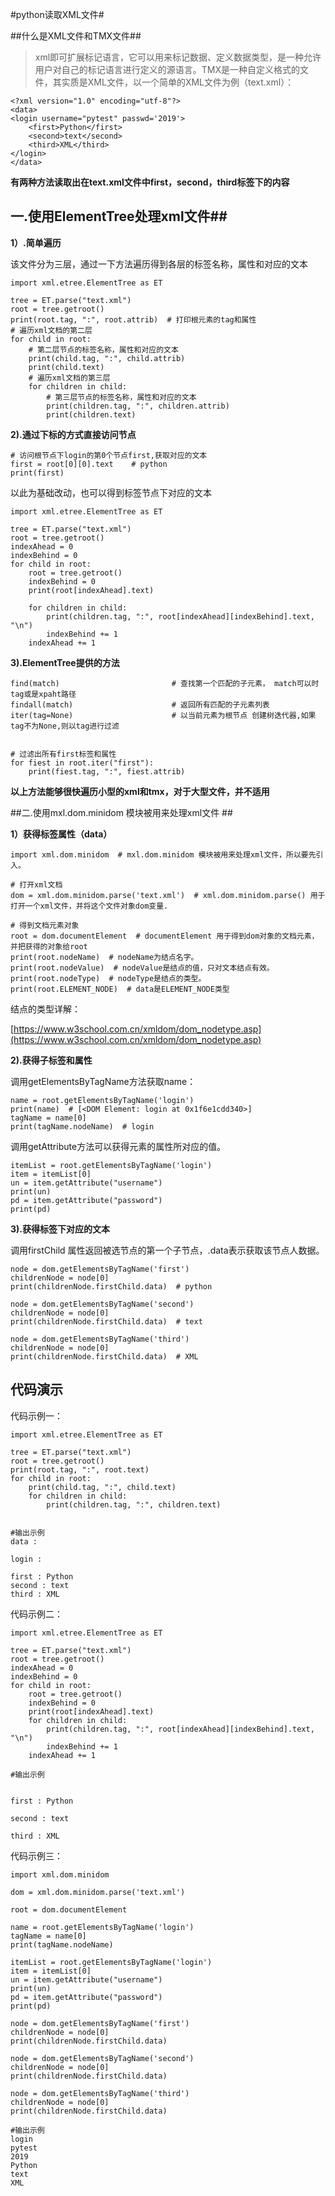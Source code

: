 #python读取XML文件#

##什么是XML文件和TMX文件##
> xml即可扩展标记语言，它可以用来标记数据、定义数据类型，是一种允许用户对自己的标记语言进行定义的源语言。TMX是一种自定义格式的文件，其实质是XML文件，以一个简单的XML文件为例（text.xml）：
>
> 
    <?xml version="1.0" encoding="utf-8"?>
	<data>
    <login username="pytest" passwd='2019'>
        <first>Python</first>
        <second>text</second>
		<third>XML</third>
    </login>
	</data>
 
   
**有两种方法读取出在text.xml文件中first，second，third标签下的内容**

## 一.使用ElementTree处理xml文件##
**1）.简单遍历**

该文件分为三层，通过一下方法遍历得到各层的标签名称，属性和对应的文本


	import xml.etree.ElementTree as ET

	tree = ET.parse("text.xml")
	root = tree.getroot()
	print(root.tag, ":", root.attrib)  # 打印根元素的tag和属性
	# 遍历xml文档的第二层
	for child in root:
	    # 第二层节点的标签名称，属性和对应的文本
	    print(child.tag, ":", child.attrib)
	    print(child.text)
	    # 遍历xml文档的第三层
	    for children in child:
	        # 第三层节点的标签名称，属性和对应的文本
	        print(children.tag, ":", children.attrib)
	        print(children.text)




**2).通过下标的方式直接访问节点**


	# 访问根节点下login的第0个节点first,获取对应的文本
	first = root[0][0].text    # python
	print(first)

以此为基础改动，也可以得到标签节点下对应的文本


	import xml.etree.ElementTree as ET

	tree = ET.parse("text.xml")
	root = tree.getroot()
	indexAhead = 0
	indexBehind = 0
	for child in root:
	    root = tree.getroot()
	    indexBehind = 0
	    print(root[indexAhead].text)
	
	    for children in child:
	        print(children.tag, ":", root[indexAhead][indexBehind].text, "\n")
	        indexBehind += 1
	    indexAhead += 1


**3).ElementTree提供的方法**


	find(match)                         # 查找第一个匹配的子元素， match可以时tag或是xpaht路径
	findall(match)                      # 返回所有匹配的子元素列表 
	iter(tag=None)                      # 以当前元素为根节点 创建树迭代器,如果tag不为None,则以tag进行过滤


	# 过滤出所有first标签和属性
	for fiest in root.iter("first"):
    	print(fiest.tag, ":", fiest.attrib)


**以上方法能够很快遍历小型的xml和tmx，对于大型文件，并不适用**

##二.使用mxl.dom.minidom 模块被用来处理xml文件 ##

**1）获得标签属性（data）**


	import xml.dom.minidom  # mxl.dom.minidom 模块被用来处理xml文件，所以要先引入。

	# 打开xml文档
	dom = xml.dom.minidom.parse('text.xml')  # xml.dom.minidom.parse() 用于打开一个xml文件，并将这个文件对象dom变量.

	# 得到文档元素对象
	root = dom.documentElement  # documentElement 用于得到dom对象的文档元素，并把获得的对象给root
	print(root.nodeName)  # nodeName为结点名字。
	print(root.nodeValue)  # nodeValue是结点的值，只对文本结点有效。
	print(root.nodeType)  # nodeType是结点的类型。
	print(root.ELEMENT_NODE)  # data是ELEMENT_NODE类型

结点的类型详解：<p>[https://www.w3school.com.cn/xmldom/dom_nodetype.asp](https://www.w3school.com.cn/xmldom/dom_nodetype.asp)</p>


**2).获得子标签和属性**

调用getElementsByTagName方法获取name：

	
	name = root.getElementsByTagName('login')
	print(name)  # [<DOM Element: login at 0x1f6e1cdd340>]
	tagName = name[0]
	print(tagName.nodeName)  # login


调用getAttribute方法可以获得元素的属性所对应的值。
	
	itemList = root.getElementsByTagName('login')
	item = itemList[0]
	un = item.getAttribute("username")
	print(un)
	pd = item.getAttribute("password")
	print(pd)


**3).获得标签下对应的文本**

调用firstChild 属性返回被选节点的第一个子节点，.data表示获取该节点人数据。

	node = dom.getElementsByTagName('first')
	childrenNode = node[0]
	print(childrenNode.firstChild.data)  # python
	
	node = dom.getElementsByTagName('second')
	childrenNode = node[0]
	print(childrenNode.firstChild.data)  # text
	
	node = dom.getElementsByTagName('third')
	childrenNode = node[0]
	print(childrenNode.firstChild.data)  # XML
	

## 代码演示 ##

代码示例一：
>
	import xml.etree.ElementTree as ET
>
	tree = ET.parse("text.xml")
	root = tree.getroot()
	print(root.tag, ":", root.text)
	for child in root:
	    print(child.tag, ":", child.text)
	    for children in child:
	        print(children.tag, ":", children.text)


	#输出示例
	data : 
    
	login : 
	        
	first : Python
	second : text
	third : XML



代码示例二：
>
	import xml.etree.ElementTree as ET
>	
	tree = ET.parse("text.xml")
	root = tree.getroot()
	indexAhead = 0
	indexBehind = 0
	for child in root:
	    root = tree.getroot()
	    indexBehind = 0
	    print(root[indexAhead].text)	
	    for children in child:
	        print(children.tag, ":", root[indexAhead][indexBehind].text, "\n")
	        indexBehind += 1
	    indexAhead += 1

	#输出示例
	
	        
	first : Python 
	
	second : text 
	
	third : XML 
	
	
代码示例三：
>
	import xml.dom.minidom
>	
	dom = xml.dom.minidom.parse('text.xml')
>	
	root = dom.documentElement 
>	
	name = root.getElementsByTagName('login')
	tagName = name[0]
	print(tagName.nodeName)
>	
	itemList = root.getElementsByTagName('login')
	item = itemList[0]
	un = item.getAttribute("username")
	print(un)
	pd = item.getAttribute("password")
	print(pd)
>	
	node = dom.getElementsByTagName('first')
	childrenNode = node[0]
	print(childrenNode.firstChild.data)
>	
	node = dom.getElementsByTagName('second')
	childrenNode = node[0]
	print(childrenNode.firstChild.data)
>	
	node = dom.getElementsByTagName('third')
	childrenNode = node[0]
	print(childrenNode.firstChild.data)

	#输出示例
	login
	pytest
	2019
	Python
	text
	XML




